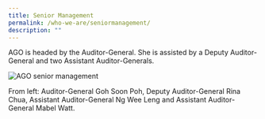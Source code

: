```yaml
---
title: Senior Management
permalink: /who-we-are/seniormanagement/
description: ""
---
```

AGO is headed by the Auditor-General. She is assisted by a Deputy Auditor-General and two Assistant Auditor-Generals.



![AGO senior management](https://www.ago.gov.sg/images/default-source/default-album/sm-photo.jpg)

From left: Auditor-General Goh Soon Poh, Deputy Auditor-General Rina Chua, Assistant Auditor-General Ng Wee Leng and Assistant Auditor-General Mabel Watt.